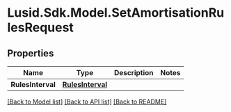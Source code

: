 # Lusid.Sdk.Model.SetAmortisationRulesRequest

## Properties

Name | Type | Description | Notes
------------ | ------------- | ------------- | -------------
**RulesInterval** | [**RulesInterval**](RulesInterval.md) |  | 

[[Back to Model list]](../README.md#documentation-for-models) [[Back to API list]](../README.md#documentation-for-api-endpoints) [[Back to README]](../README.md)

